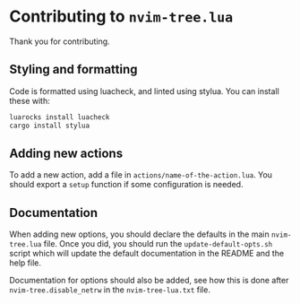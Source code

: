 # Contributing to `nvim-tree.lua`

Thank you for contributing.

## Styling and formatting

Code is formatted using luacheck, and linted using stylua.
You can install these with:

```bash
luarocks install luacheck
cargo install stylua
```

## Adding new actions

To add a new action, add a file in `actions/name-of-the-action.lua`. You should export a `setup` function if some configuration is needed.

## Documentation

When adding new options, you should declare the defaults in the main `nvim-tree.lua` file.
Once you did, you should run the `update-default-opts.sh` script which will update the default documentation in the README and the help file.

Documentation for options should also be added, see how this is done after `nvim-tree.disable_netrw` in the `nvim-tree-lua.txt` file.
